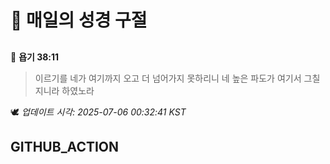 # 🙏 매일의 성경 구절
##
<!-- START_BIBLE_VERSE -->
📖 **욥기 38:11**
> 이르기를 네가 여기까지 오고 더 넘어가지 못하리니 네 높은 파도가 여기서 그칠지니라 하였노라

🕊️ _업데이트 시각: 2025-07-06 00:32:41 KST_
  <!-- END_BIBLE_VERSE -->
## GITHUB_ACTION

